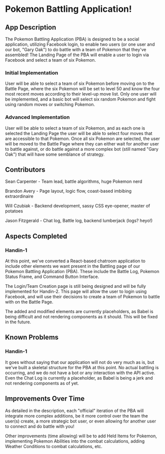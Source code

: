 # Pokemon Battling Application!

## App Description
The Pokemon Battling Application (PBA) is designed to be a social application, utilizing Facebook
login, to enable two users (or one user and our bot, "Gary Oak") to do battle with a team of Pokemon
that they've assembled! The Landing Page of the PBA will enable a user to login via Facebook and select
a team of six Pokemon.

### Initial Implementation
User will be able to select a team of six Pokemon before moving on to the Battle Page, where the six Pokemon
will be set to level 50 and know the four most recent moves according to their level-up move list. Only one user
will be implemented, and a basic bot will select six random Pokemon and fight using random moves or switching Pokemon.

### Advanced Implementation
User will be able to select a team of six Pokemon, and as each one is selected the Landing Page the user will be able
to select four moves that are accessible to that Pokemon. Once all six Pokemon are selected, the user will be moved to
the Battle Page where they can either wait for another user to battle against, or do battle against a more complex bot
(still named "Gary Oak") that will have some semblance of strategy.

## Contributors
Sean Carpenter - Team lead, battle algorithms, huge Pokemon nerd

Brandon Avery - Page layout, logic flow, coast-based imbibing extraordinaire

Will Czubiak - Backend development, sassy CSS eye-opener, master of potatoes

Jason Fitzgerald - Chat log, Battle log, backend lumberjack (logs? heyo!)

## Aspects Completed
### Handin-1
At this point, we've converted a React-based chatroom application to include other elements
we want present in the Battling page of our Pokemon Battling Application (PBA). These include
the Battle Log, Pokemon Status Frame, and Command Button Interface.

The Login/Team Creation page is still being designed and will be fully implemented for Handin-2.
This page will allow the user to login using Facebook, and will use their decisions to create a team
of Pokemon to battle with on the Battle Page.

The added and modified elements are currently placeholders, as Babel is being difficult and not rendering components
as it should. This will be fixed in the future.

## Known Problems
### Handin-1
It goes without saying that our application will not do very much as is, but we've built a skeletal
structure for the PBA at this point. No actual battling is occurring, and we do not have a bot or
any interaction with the API active. Even the Chat Log is currently a placeholder, as Babel is being
a jerk and not rendering components as of yet.

## Improvements Over Time
As detailed in the description, each "official" iteration of the PBA will integrate more complex
additions, be it more control over the team the user(s) create, a more strategic bot user, or even
allowing for another user to connect and do battle with you!

Other improvements (time allowing) will be to add Held Items for Pokemon, implementing Pokemon Abilities
into the combat calculations, adding Weather Conditions to combat calculations, etc.